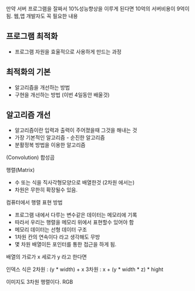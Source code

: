 만약 서버 프로그램을 잘짜서 10%성능향상을 이루게 된다면 10억의 서버비용이 9억이 됨.
웹,앱 개발자도 꼭 필요한 내용

## 프로그램 최적화
* 프로그램 자원을 효울적으로 사용하게 만드는 과정
## 최적화의 기본
* 알고리즘을 개선하는 방법
* 구현을 개선하는 방법 (이번 4일동안 배울것)
## 알고리즘 개선
* 알고리즘이란 입력과 출력이 주어졌을때 그것을 해내는 것
* 가장 기본적인 알고리즘 - 순진한 알고리즘
* 분활정복 방법을 이용한 알고리즘

(Convolution) 합성곱


행렬(Matrix)
* 수 또는 식을 직사각형모양으로 배열한것 (2차원 에서는)
* 차원은 무한히 확장될수 있음.

컴퓨터에서 행렬 표현 방법
* 프로그램 내에서 다루는 변수같은 데이터는 메모리에 기록
* 따라서 우리는 행렬을 메모리 위에서 표현할수 있어야 함
* 메모리 데이터는 선형 데이터 구조
* 1차원 칸의 연속이다 라고 생각해도 무방
* 몇 차원 배열이든 포인터를 통한 접근을 하게 됨.

배열의 가로가 x 세로가 y 라고 한다면

 인덱스 식은
2차원 : (y * width) + x
3차원 :  x + (y * width * z) * hight  

이미지도 3차원 행렬이다. RGB

